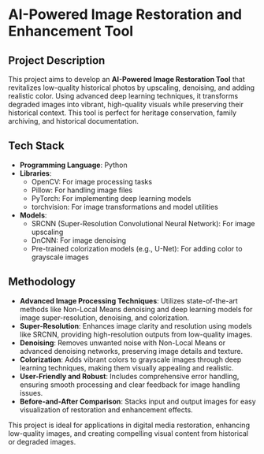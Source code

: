 # AI-Powered Image Restoration and Enhancement Tool

## Project Description
This project aims to develop an **AI-Powered Image Restoration Tool** that revitalizes low-quality historical photos by upscaling, denoising, and adding realistic color. Using advanced deep learning techniques, it transforms degraded images into vibrant, high-quality visuals while preserving their historical context. This tool is perfect for heritage conservation, family archiving, and historical documentation.

## Tech Stack
- **Programming Language**: Python
- **Libraries**:
  - OpenCV: For image processing tasks
  - Pillow: For handling image files
  - PyTorch: For implementing deep learning models
  - torchvision: For image transformations and model utilities
- **Models**:
  - SRCNN (Super-Resolution Convolutional Neural Network): For image upscaling
  - DnCNN: For image denoising
  - Pre-trained colorization models (e.g., U-Net): For adding color to grayscale images


## Methodology

- **Advanced Image Processing Techniques**: Utilizes state-of-the-art methods like Non-Local Means denoising and deep learning models for image super-resolution, denoising, and colorization.
- **Super-Resolution**: Enhances image clarity and resolution using models like SRCNN, providing high-resolution outputs from low-quality images.
- **Denoising**: Removes unwanted noise with Non-Local Means or advanced denoising networks, preserving image details and texture.
- **Colorization**: Adds vibrant colors to grayscale images through deep learning techniques, making them visually appealing and realistic.
- **User-Friendly and Robust**: Includes comprehensive error handling, ensuring smooth processing and clear feedback for image handling issues.
- **Before-and-After Comparison**: Stacks input and output images for easy visualization of restoration and enhancement effects.

This project is ideal for applications in digital media restoration, enhancing low-quality images, and creating compelling visual content from historical or degraded images.
